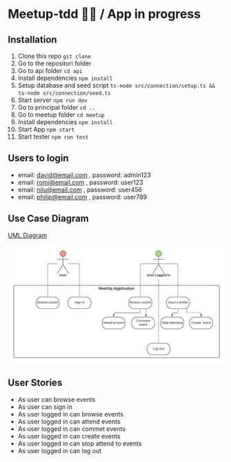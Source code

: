 # Meetup-tdd 💃🕺 / App in progress

## Installation



1. Clone this repo ` git clone `
2. Go to the repositori folder
3. Go to api folder `cd api`
4. Install dependencies `npm install`
5. Setup database and seed script `ts-node src/connection/setup.ts && ts-node src/connection/seed.ts`
6. Start server `npm run dev`
7. Go to principal folder `cd ..`
8. Go to meetup folder `cd meetup`
9. Install dependencies `npm install`
10. Start App `npm start`
11. Start tester `npm run test`

## Users to login

- email: david@email.com , password: admin123
- email: romi@email.com , password: user123
- email: nilu@email.com , password: user456
- email: philip@email.com , password: user789

## Use Case Diagram
[UML Diagram](https://lucid.app/lucidchart/2462731b-144b-48e7-95d9-53040c92af52/edit?invitationId=inv_c316cc78-7a3a-48cb-8ebd-68cb20c6d969)

![Diagram](meetup/src/assets/diagram.jpeg)

## User Stories

- As user can browse events
- As user can sign in
- As user logged in can browse events
- As user logged in can attend events
- As user logged in can commet events
- As user logged in can create events
- As user logged in can stop attend to events
- As user logged in can log out
